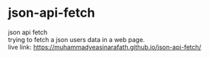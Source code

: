 # json-api-fetch
json api fetch
<br>
trying to fetch a json users data in a web page.
<br>
live link: https://muhammadyeasinarafath.github.io/json-api-fetch/

